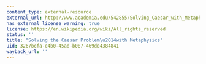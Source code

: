 ```yaml
---
content_type: external-resource
external_url: http://www.academia.edu/542855/Solving_Caesar_with_Metaphysics
has_external_license_warning: true
license: https://en.wikipedia.org/wiki/All_rights_reserved
status: ''
title: "Solving the Caesar Problem\u2014with Metaphysics"
uid: 3267bcfa-e4b0-45ad-b087-469de4384841
wayback_url: ''
---
```

